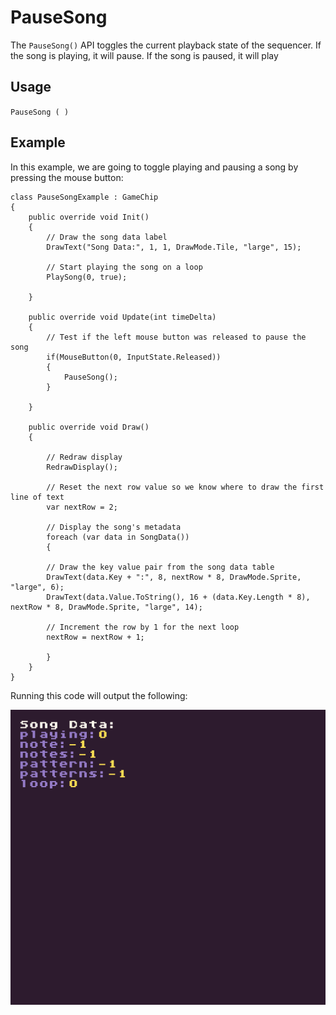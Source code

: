 # PauseSong

The `PauseSong()` API toggles the current playback state of the sequencer. If the song is playing, it will pause. If the song is paused, it will play

## Usage

`PauseSong ( )`

## Example

In this example, we are going to toggle playing and pausing a song by pressing the mouse button:

    class PauseSongExample : GameChip
    {
        public override void Init()
        { 
            // Draw the song data label
            DrawText("Song Data:", 1, 1, DrawMode.Tile, "large", 15);

            // Start playing the song on a loop
            PlaySong(0, true);

        }

        public override void Update(int timeDelta)
        { 
            // Test if the left mouse button was released to pause the song
            if(MouseButton(0, InputState.Released))
            {
                PauseSong();
            }

        }

        public override void Draw()
        { 

            // Redraw display
            RedrawDisplay();

            // Reset the next row value so we know where to draw the first line of text
            var nextRow = 2;

            // Display the song's metadata
            foreach (var data in SongData())
            {

            // Draw the key value pair from the song data table
            DrawText(data.Key + ":", 8, nextRow * 8, DrawMode.Sprite, "large", 6);
            DrawText(data.Value.ToString(), 16 + (data.Key.Length * 8), nextRow * 8, DrawMode.Sprite, "large", 14);

            // Increment the row by 1 for the next loop
            nextRow = nextRow + 1;

            }
        }
    }

Running this code will output the following:

<p style="text-align:center"><img src="images/PauseSongOutput_image_0.png" /></p>


